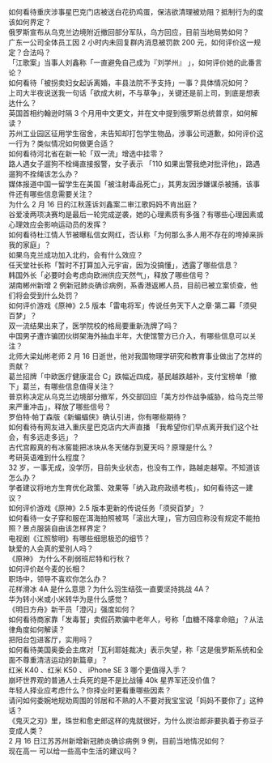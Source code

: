如何看待重庆涉事星巴克门店被送白花扔鸡蛋，保洁欲清理被劝阻？抵制行为的度该如何界定？  
俄罗斯宣布从乌克兰边境附近撤回部分军队，乌方回应，目前当地局势如何？  
广东一公司全体员工因 2 小时内未回复群内消息被罚款 200 元，如何评价这一规定？合法吗？  
「江歌案」当事人刘鑫称「一直避免自己成为『刘学州』 」，如何评价她的此番言论？  
如何看待「被拐卖妇女起诉离婚，丰县法院不予支持」一事？具体情况如何？  
上司大半夜说送我一句话「欲成大树，不与草争」，关键还是前上司，到底是想表达什么？  
英国首相约翰逊时隔 3 个月用中文更文，并在文中提到俄罗斯总统普京，如何解读？  
苏州工业园区征用学生宿舍，未告知却打包学生物品，涉事公司道歉，如何评价这一行为？类似情况如何做更合适？  
如何看待河北省在新一轮「双一流」增选中挂零？  
路人遇女子遛狗不栓绳直接报警，女子表示 「110 如果出警我绝对批评他」，路遇遛狗不拴绳该怎么办？  
媒体报道中国一留学生在美国「被注射毒品死亡」，其男友因涉嫌谋杀被捕，该事件还有哪些信息需要关注？  
为什么 2 月 16 日的江秋莲诉刘鑫案二审江歌妈妈不肯出庭？  
谷爱凌两项决赛均是最后一轮完成逆袭，她的心理素质有多强？有哪些心理因素或心理效应会影响运动员的发挥？  
如何看待杜江情人节被曝私信女网红，否认称「为何那么多人用不存在的垮掉来拆我的家庭」？  
如果乌克兰成功加入北约，会有什么效应？  
任天堂社长称「暂时不打算加入元宇宙，因为没搞懂」，透露了哪些信息？  
韩国外长「必要时会考虑向欧洲供应天然气」，释放了哪些信号？  
湖南郴州新增 2 例新冠肺炎确诊病例，系香港返郴人员，目前已被立案侦查，他们将会受到什么处罚？  
如何评价游戏《原神》2.5 版本「雷电将军」传说任务天下人之章·第二幕「须臾百梦」？  
双一流结果出来了，医学院校的格局要重新洗牌了吗？  
中国男子遭诈骗团伙绑架海外抽血半年，大使馆警方已介入，有哪些信息可以关注？  
北师大梁灿彬老师 2 月 16 日逝世，他对我国物理学研究和教育事业做出了怎样的贡献？  
葛兰招牌「中欧医疗健康混合 C」跌幅近四成，基民越跌越补，支付宝榜单「撤下」葛兰，有哪些信息值得关注？  
普京称决定从乌克兰边境部分撤军，外交部回应「美方炒作战争威胁，给乌克兰带来严重冲击」，释放了哪些信号？  
罗伯特·帕丁森版《新蝙蝠侠》确认引进，你有哪些期待？  
如何看待有网友进入重庆星巴克店内大声直播 「我希望你们早点离开我们这个社会，有多远走多远」？  
古代宫殿真的有冰窖能把冰块从冬天储存到夏天吗？原理是什么？  
考研英语难到什么程度？  
32 岁，一事无成，没学历，目前失业状态，也没有工作，路越走越窄。不知道该怎么办？  
学者建议将地方生育优化政策、效果等「纳入政府政绩考核」，如何看待这一建议？  
如何评价游戏《原神》2.5 版本更新的传说任务「须臾百梦」？  
如何看待一女子穿和服在洱海拍照被骂「滚出大理」，官方回应称没有规定不能拍照？景点服装自由该怎样界定？  
电视剧《江照黎明》有哪些细思极恐的细节？  
缺爱的人会真的爱别人吗？  
《原神》 为什么不削弱班尼特和行秋？  
如何评价赵今麦的长相？  
职场中，领导不喜欢你怎么办？  
花样滑冰 4A 是什么意思？为什么羽生结弦一直要坚持挑战 4A？  
华为转小米或小米转华为是什么感觉？  
《明日方舟》新干员「澄闪」强度如何？  
如何看待商家靠「发毒誓」卖假药欺骗中老年人，号称「血糖不降拿命赔」？从法律角度如何解读？  
把阳台包进客厅，实用吗？  
如何看待美国奥委会主席对「瓦利耶娃裁决」表示失望，称「这是俄罗斯系统和全面不尊重清洁运动的新篇章」？  
红米 K40 、红米 K50 、 iPhone SE 3 哪个更值得入手？  
崩坏世界观的普通人士兵死的是不是比战锤 40k 星界军还没价值？  
年轻人择业应考虑什么？你择业时更看重哪些因素？  
请问如何委婉地规劝周围的邻居和不熟的人不要对我宝宝说「妈妈不要你了」这种话？  
《鬼灭之刃》里，珠世和愈史郎这样的鬼就很好，为什么炭治郎非要执着于弥豆子变成人类？  
2 月 16 日江苏苏州新增新冠肺炎确诊病例 9 例，目前当地情况如何？  
现在高一 可以给一些高中生活的建议吗？  
